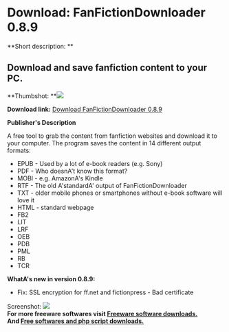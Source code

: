 # Download: FanFictionDownloader 0.8.9

**Short description: **

## Download and save fanfiction content to your PC.

  
**Thumbshot: **![](http://www.freewarefiles.com/screenshot/fanfctndwnldr_md.jpg)   
  
**Download link:** [Download FanFictionDownloader 0.8.9](http://freesoftwares.boysofts.com/FanFictionDownloader_program_90169.html)  
  

**Publisher's Description**  
  

A free tool to grab the content from fanfiction websites and download it to
your computer. The program saves the content in 14 different output formats:

  * EPUB - Used by a lot of e-book readers (e.g. Sony) 
  * PDF - Who doesnA't know this format? 
  * MOBI - e.g. AmazonA's Kindle 
  * RTF - The old A'standardA' output of FanFictionDownloader 
  * TXT - older mobile phones or smartphones without e-book software will love it 
  * HTML - standard webpage 
  * FB2 
  * LIT 
  * LRF 
  * OEB 
  * PDB 
  * PML 
  * RB 
  * TCR 

**WhatA's new in version 0.8.9:**

  * Fix: SSL encryption for ff.net and fictionpress - Bad certificate 

  
  
Screenshot: ![](http://www.freewarefiles.com/screenshot/fanfctndwnldr.jpg)  
**For more freeware softwares visit [Freeware software downloads.](http://freesoftwares.boysofts.com/)**   
**And [Free softwares and php script downloads.](http://www.boysofts.com/)**

